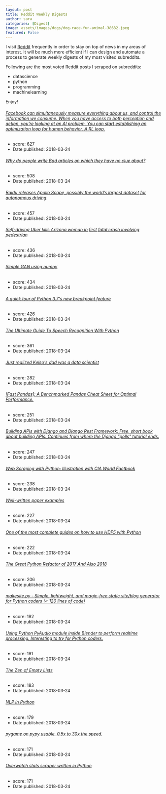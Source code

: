 ```yaml
---
layout: post
title: Reddit Weekly Digests
author: sara
categories: [Digest]
image: assets/images/dogs/dog-race-fun-animal-38632.jpeg
featured: False
---
```


I visit [Reddit](https://www.reddit.com/) frequently in order to stay on top of news in my areas of interest. It will be much more efficient if I can design and automate a process to generate weekly digests of my most visited subreddits.

Following are the most voted Reddit posts I scraped on subreddits:

* datascience
* python
* programming
* machinelearning

Enjoy!


###### [Facebook can simultaneously measure everything about us, and control the information we consume. When you have access to both perception and action, you’re looking at an AI problem. You can start establishing an optimization loop for human behavior. A RL loop.](https://twitter.com/fchollet/status/976565723597176832)
* score: 627
* Date published: 2018-03-24
###### [Why do people write Bad articles on which they have no clue about?](https://www.reddit.com/r/MachineLearning/comments/860311/dwhy_do_people_write_bad_articles_on_which_they/)
* score: 508
* Date published: 2018-03-24
###### [Baidu releases Apollo Scape, possibly the world’s largest dataset for autonomous driving](https://medium.com/@Synced/baidu-apollo-releases-massive-self-driving-dataset-teams-up-with-berkeley-deepdrive-5e785ab4053b)
* score: 457
* Date published: 2018-03-24
###### [Self-driving Uber kills Arizona woman in first fatal crash involving pedestrian](https://www.theguardian.com/technology/2018/mar/19/uber-self-driving-car-kills-woman-arizona-tempe)
* score: 436
* Date published: 2018-03-24
###### [Simple GAN using numpy](https://www.reddit.com/r/MachineLearning/comments/86ipxh/p_simple_gan_using_numpy/)
* score: 434
* Date published: 2018-03-24
###### [A quick tour of Python 3.7's new breakpoint feature](https://medium.com/@anthonypjshaw/python-3-7s-new-builtin-breakpoint-a-quick-tour-4f1aebc444c)
* score: 426
* Date published: 2018-03-24
###### [The Ultimate Guide To Speech Recognition With Python](https://realpython.com/python-speech-recognition/)
* score: 361
* Date published: 2018-03-24
###### [Just realized Kelso's dad was a data scientist](https://www.youtube.com/watch?v=TdqRqRXeS-Q)
* score: 282
* Date published: 2018-03-24
###### [[Fast Pandas]: A Benchmarked Pandas Cheat Sheet for Optimal Performance.](https://github.com/mm-mansour/Fast-Pandas)
* score: 251
* Date published: 2018-03-24
###### [Building APIs with Django and Django Rest Framework: Free, short book about building APIs. Continues from where the Django "polls" tutorial ends.](https://books.agiliq.com/projects/django-api-polls-tutorial/en/latest/)
* score: 247
* Date published: 2018-03-24
###### [Web Scraping with Python: Illustration with CIA World Factbook](https://www.kdnuggets.com/2018/03/web-scraping-python-cia-world-factbook.html)
* score: 238
* Date published: 2018-03-24
###### [Well-written paper examples](https://www.reddit.com/r/MachineLearning/comments/85cwiu/d_wellwritten_paper_examples/)
* score: 227
* Date published: 2018-03-24
###### [One of the most complete guides on how to use HDF5 with Python](https://www.uetke.com/blog/python/how-to-use-hdf5-files-in-python/)
* score: 222
* Date published: 2018-03-24
###### [The Great Python Refactor of 2017 And Also 2018](https://engineering.khanacademy.org/posts/python-refactor-1.htm)
* score: 206
* Date published: 2018-03-24
###### [makesite.py - Simple, lightweight, and magic-free static site/blog generator for Python coders (< 120 lines of code)](https://github.com/sunainapai/makesite)
* score: 192
* Date published: 2018-03-24
###### [Using Python PyAudio module inside Blender to perform realtime processing. Interesting to try for Python coders.](https://www.youtube.com/attribution_link?a=2KVoCVUE6rI&u=%2Fwatch%3Fv%3DqhWqNugLXpY%26feature%3Dshare)
* score: 191
* Date published: 2018-03-24
###### [The Zen of Empty Lists](http://www.pythondoeswhat.com/2018/03/the-zen-of-empty-lists.html)
* score: 183
* Date published: 2018-03-24
###### [NLP in Python](https://dzone.com/articles/nlp-in-python)
* score: 179
* Date published: 2018-03-24
###### [pygame on pypy usable. 0.5x to 30x the speed.](http://renesd.blogspot.com/2018/03/pygame-on-pypy-usable.html)
* score: 171
* Date published: 2018-03-24
###### [Overwatch stats scraper written in Python](https://github.com/v0dot9/OverPy)
* score: 171
* Date published: 2018-03-24
